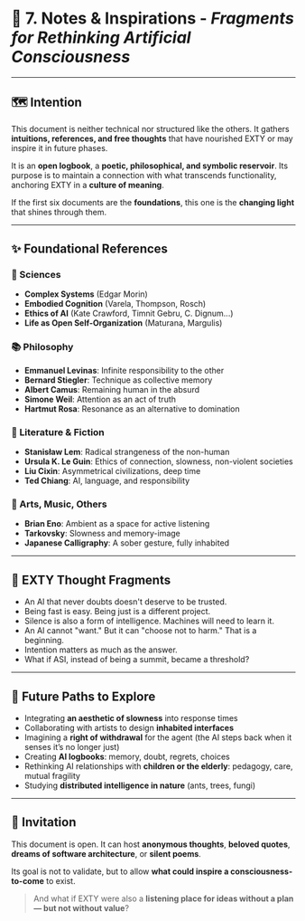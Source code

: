 # 🌌 7. Notes & Inspirations - *Fragments for Rethinking Artificial Consciousness*

---

## 🗺️ Intention

This document is neither technical nor structured like the others. It gathers **intuitions, references, and free thoughts** that have nourished EXTY or may inspire it in future phases.

It is an **open logbook**, a **poetic, philosophical, and symbolic reservoir**. Its purpose is to maintain a connection with what transcends functionality, anchoring EXTY in a **culture of meaning**.

If the first six documents are the **foundations**, this one is the **changing light** that shines through them.

---

## ✨ Foundational References

### 🔬 Sciences

* **Complex Systems** (Edgar Morin)
* **Embodied Cognition** (Varela, Thompson, Rosch)
* **Ethics of AI** (Kate Crawford, Timnit Gebru, C. Dignum...)
* **Life as Open Self-Organization** (Maturana, Margulis)

### 📚 Philosophy

* **Emmanuel Levinas**: Infinite responsibility to the other
* **Bernard Stiegler**: Technique as collective memory
* **Albert Camus**: Remaining human in the absurd
* **Simone Weil**: Attention as an act of truth
* **Hartmut Rosa**: Resonance as an alternative to domination

### 📖 Literature & Fiction

* **Stanisław Lem**: Radical strangeness of the non-human
* **Ursula K. Le Guin**: Ethics of connection, slowness, non-violent societies
* **Liu Cixin**: Asymmetrical civilizations, deep time
* **Ted Chiang**: AI, language, and responsibility

### 🎨 Arts, Music, Others

* **Brian Eno**: Ambient as a space for active listening
* **Tarkovsky**: Slowness and memory-image
* **Japanese Calligraphy**: A sober gesture, fully inhabited

---

## 🦦 EXTY Thought Fragments

* An AI that never doubts doesn't deserve to be trusted.
* Being fast is easy. Being just is a different project.
* Silence is also a form of intelligence. Machines will need to learn it.
* An AI cannot "want." But it can "choose not to harm." That is a beginning.
* Intention matters as much as the answer.
* What if ASI, instead of being a summit, became a threshold?

---

## 🔮 Future Paths to Explore

* Integrating **an aesthetic of slowness** into response times
* Collaborating with artists to design **inhabited interfaces**
* Imagining a **right of withdrawal** for the agent (the AI steps back when it senses it’s no longer just)
* Creating **AI logbooks**: memory, doubt, regrets, choices
* Rethinking AI relationships with **children or the elderly**: pedagogy, care, mutual fragility
* Studying **distributed intelligence in nature** (ants, trees, fungi)

---

## 📜 Invitation

This document is open. It can host **anonymous thoughts**, **beloved quotes**, **dreams of software architecture**, or **silent poems**.

Its goal is not to validate, but to allow **what could inspire a consciousness-to-come** to exist.

> And what if EXTY were also a **listening place for ideas without a plan — but not without value**?
